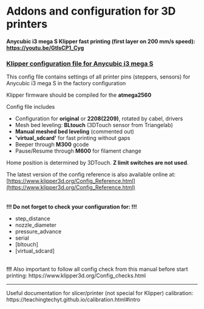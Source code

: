 # Addons and configuration for 3D printers


#### Anycubic i3 mega S Klipper fast printing (first layer on 200 mm/s speed): https://youtu.be/GtIsCP1_Cyg 

### [Klipper configuration file for Anycubic i3 mega S](https://github.com/widapro/3d-printers/blob/master/anycubic-i3-mega-s/klipper/printer.cfg)
This config file contains settings of all printer pins (steppers, sensors) for Anycubic i3 mega S in the factory configuration



Klipper firmware should be compiled for the **atmega2560**

 Config file includes
  - Configuration for **original** or **2208(2209)**, rotated by cabel, drivers
  - Mesh bed leveling: **BLtouch** (3DTouch sensor from Triangelab)
  - **Manual meshed bed leveling** (commented out)
  - **'virtual_sdcard'** for fast printing without gaps
  - Beeper through **M300** gcode
  - Pause/Resume through **M600** for filament change

 Home position is determined by 3DTouch. **Z limit switches are not used**.

 The latest version of the config reference is also available online at: [https://www.klipper3d.org/Config_Reference.html](https://www.klipper3d.org/Config_Reference.html)
<br />
<br />
<br />
**!!! Do not forget to check your configuration for: !!!**
* step_distance
* nozzle_diameter
* pressure_advance
* serial
* [bltouch]
* [virtual_sdcard]
<br />
<b>!!!</b> Also important to follow all config check from this manual before start printing: https://www.klipper3d.org/Config_checks.html
<br />
<hr />
Useful documentation for slicer/printer (not special for Klipper) calibration: https://teachingtechyt.github.io/calibration.html#intro
